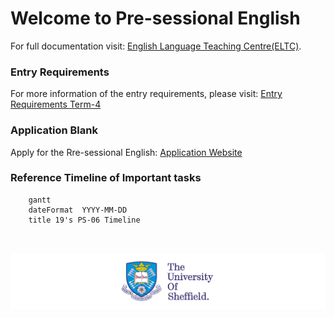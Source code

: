 # Welcome to Pre-sessional English

For full documentation visit:
[English Language Teaching Centre(ELTC)](https://www.sheffield.ac.uk/eltc).

### Entry Requirements

For more information of the entry requirements, please visit: 
[Entry Requirements Term-4](https://www.sheffield.ac.uk/eltc/presessional/entry-requirements-term-4)

### Application Blank

Apply for the Rre-sessional English:
[Application Website](https://arp.shef.ac.uk/apply/eltc/course)


### Reference Timeline of Important tasks
```mermaid
    gantt
    dateFormat  YYYY-MM-DD
    title 19's PS-06 Timeline

    
```






![school-logo](assets/school-logo.jpg)